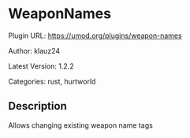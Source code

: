 # WeaponNames

Plugin URL: https://umod.org/plugins/weapon-names

Author: klauz24

Latest Version: 1.2.2

Categories: rust, hurtworld

## Description

Allows changing existing weapon name tags
